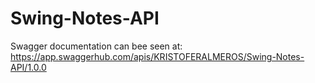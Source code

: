 # Swing-Notes-API

Swagger documentation can bee seen at: https://app.swaggerhub.com/apis/KRISTOFERALMEROS/Swing-Notes-API/1.0.0
